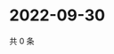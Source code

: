 # 2022-09-30

共 0 条

<!-- BEGIN WEIBO -->
<!-- 最后更新时间 Fri Sep 30 2022 00:29:02 GMT+0800 (China Standard Time) -->

<!-- END WEIBO -->

